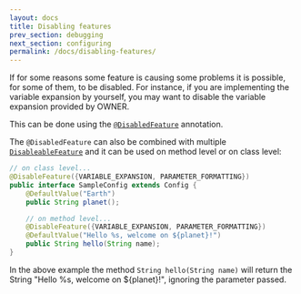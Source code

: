 ```yaml
---
layout: docs
title: Disabling features
prev_section: debugging
next_section: configuring
permalink: /docs/disabling-features/
---
```


If for some reasons some feature is causing some problems it is possible, for 
some of them, to be disabled. For instance, if you are implementing the variable
expansion by yourself, you may want to disable the variable expansion provided
by OWNER.


This can be done using the [`@DisabledFeature`][df] annotation.

The `@DisabledFeature` can also be combined with multiple 
[`DisableableFeature`][dfe] and it can be used on method level or on class level:

```java
// on class level...
@DisableFeature({VARIABLE_EXPANSION, PARAMETER_FORMATTING}) 
public interface SampleConfig extends Config {
    @DefaultValue("Earth")
    public String planet();

    // on method level...
    @DisableFeature({VARIABLE_EXPANSION, PARAMETER_FORMATTING}) 
    @DefaultValue("Hello %s, welcome on ${planet}!")
    public String hello(String name); 
}
```

In the above example the method `String hello(String name)` will return the 
String "Hello %s, welcome on ${planet}!", ignoring the parameter passed.

  [dfe]: http://owner.newinstance.it/latest/apidocs/org/aeonbits/owner/Config.DisableableFeature.html
  [df]: http://owner.newinstance.it/latest/apidocs/org/aeonbits/owner/Config.DisableFeature.html
